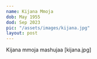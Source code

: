 ```yaml
---
name: Kijana Mmoja
dob: May 1955
dod: Sep 2023
pic: "/assets/images/kijana.jpg"
layout: post
---
```


Kijana mmoja mashujaa
[kijana.jpg]